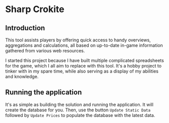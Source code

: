 # Sharp Crokite

## Introduction
This tool assists players by offering quick access to handy overviews, aggregations and calculations, all based on up-to-date in-game information gathered from various web resources.

I started this project because I have built multiple complicated spreadsheets for the game, which I all aim to replace with this tool. It's a hobby project to tinker with in my spare time, while also serving as a display of my abilities and knowledge.

## Running the application
It's as simple as building the solution and running the application. It will create the database for you. Then, use the button `Update Static Data` followed by `Update Prices` to populate the database with the latest data.
